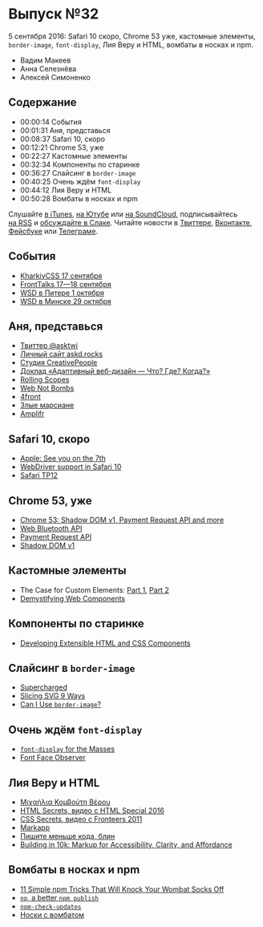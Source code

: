 # Выпуск №32

5 сентября 2016: Safari 10 скоро, Chrome 53 уже, кастомные элементы, `border-image`, `font-display`, Лия Веру и HTML, вомбаты в носках и npm.

- Вадим Макеев
- Анна Селезнёва
- Алексей Симоненко

## Содержание

- 00:00:14 События
- 00:01:31 Аня, представься
- 00:08:37 Safari 10, скоро
- 00:12:21 Chrome 53, уже
- 00:22:27 Кастомные элементы
- 00:32:34 Компоненты по старинке
- 00:36:27 Слайсинг в `border-image`
- 00:40:25 Очень ждём `font-display`
- 00:44:12 Лия Веру и HTML
- 00:50:28 Вомбаты в носках и npm

Слушайте [в iTunes](https://itunes.apple.com/ru/podcast/veb-standarty/id1080500016), [на Ютубе](https://www.youtube.com/playlist?list=PLMBnwIwFEFHcwuevhsNXkFTcadeX5R1Go) или [на SoundCloud](https://soundcloud.com/web-standards), подписывайтесь [на RSS](https://web-standards.ru/podcast/feed/) и [обсуждайте в Слаке](http://slack.web-standards.ru/). Читайте новости в [Твиттере](https://twitter.com/webstandards_ru), [Вконтакте](https://vk.com/webstandards_ru), [Фейсбуке](https://www.facebook.com/webstandardsru) или [Телеграме](https://t.me/webstandards_ru).

## События

- [KharkivCSS 17 сентября](http://kharkivcss.org/)
- [FrontTalks 17—18 сентября](http://fronttalks.ru/)
- [WSD в Питере 1 октября](https://wsd.events/2016/10/01/)
- [WSD в Минске 29 октября](https://wsd.events/2016/10/29/)

## Аня, представься

- [Твиттер @asktwi](https://twitter.com/asktwi)
- [Личный сайт askd.rocks](http://askd.rocks/)
- [Студия CreativePeople](http://cpeople.ru/)
- [Доклад «Адаптивный веб-дизайн — Что? Где? Когда?»](https://events.yandex.ru/lib/talks/458/)
- [Rolling Scopes](https://rollingscopes.com/)
- [Web Not Bombs](http://webnotbombs.net/)
- [4front](https://twitter.com/4frontby)
- [Злые марсиане](https://evilmartians.com/)
- [Amplifr](https://amplifr.com/en)

## Safari 10, скоро

- [Apple: See you on the 7th](http://www.apple.com/apple-events/september-2016/)
- [WebDriver support in Safari 10](https://webkit.org/blog/6900/webdriver-support-in-safari-10/)
- [Safari TP12](https://webkit.org/blog/6928/release-notes-for-safari-technology-preview-release-12/)

## Chrome 53, уже

- [Chrome 53: Shadow DOM v1, Payment Request API and more](https://youtu.be/FajnnR-9mhE)
- [Web Bluetooth API](https://developers.google.com/web/updates/2015/07/interact-with-ble-devices-on-the-web)
- [Payment Request API](https://developers.google.com/web/fundamentals/primers/payment-request/)
- [Shadow DOM v1](https://developers.google.com/web/fundamentals/primers/shadowdom/)

## Кастомные элементы

- The Case for Custom Elements: [Part 1](https://medium.com/p/65d807b4b439), [Part 2](https://medium.com/p/2efe42ce9133)
- [Demystifying Web Components](http://www.backalleycoder.com/2016/08/26/demythstifying-web-components/)

## Компоненты по старинке

- [Developing Extensible HTML and CSS Components](https://css-tricks.com/developing-extensible-html-css-components/)

## Слайсинг в `border-image`

- [Supercharged](https://www.youtube.com/playlist?list=PLNYkxOF6rcIBz9ACEQRmO9Lw8PW7vn0lr)
- [Slicing SVG 9 Ways](https://aerotwist.com/blog/slicing-svg-9-ways/)
- [Can I Use `border-image`?](http://caniuse.com/#feat=border-image)

## Очень ждём `font-display`

- [`font-display` for the Masses](https://css-tricks.com/font-display-masses/)
- [Font Face Observer](https://fontfaceobserver.com/)

## Лия Веру и HTML

- [Μιχαήλια Κομβούτη Βέρου](https://translate.google.com/?q=Μιχαήλια%20Κομβούτη%20Βέρου)
- [HTML Secrets, видео с HTML Special 2016](https://vimeo.com/178244394)
- [CSS Secrets, видео с Fronteers 2011](https://vimeo.com/31719130)
- [Markapp](http://markapp.io/)
- [Пишите меньше кода, блин](https://habr.ru/p/308308/)
- [Building in 10k: Markup for Accessibility, Clarity, and Affordance](https://blogs.windows.com/msedgedev/2016/09/02/building-in-10k-markup-for-accessibility-clarity-and-affordance/)

## Вомбаты в носках и npm

- [11 Simple npm Tricks That Will Knock Your Wombat Socks Off](https://nodesource.com/blog/eleven-npm-tricks-that-will-knock-your-wombat-socks-off/)
- [`np`, a better `npm publish`](https://github.com/sindresorhus/np)
- [`npm-check-updates`](https://github.com/tjunnone/npm-check-updates)
- [Носки с вомбатом](https://www.amazon.com/Ozi-Varmints-Boys-Socks-Wombat/dp/B00GR5JO9K/ref=pd_d0_recs_v2_cwb_ap_1)
